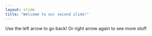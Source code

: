 ```yaml
---
layout: slide
title: "Welcome to our second slide!"
---
```


Use the left arrow to go back! 
Or right arrow again to see more stuff
